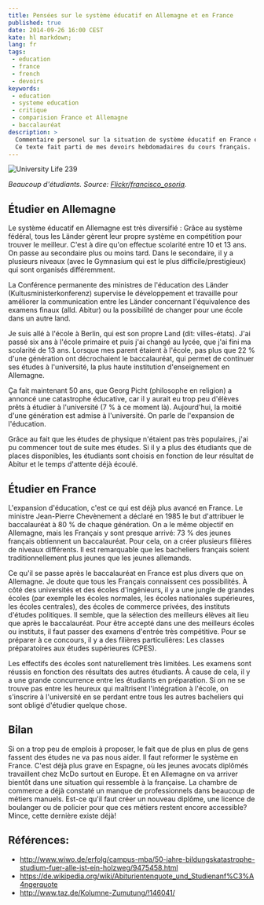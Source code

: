 ```yaml
---
title: Pensées sur le système éducatif en Allemagne et en France
published: true
date: 2014-09-26 16:00 CEST
kate: hl markdown;
lang: fr
tags:
 - education
 - france
 - french
 - devoirs
keywords:
 - education
 - systeme education
 - critique
 - comparision France et Allemagne
 - baccalauréat
description: >
  Commentaire personel sur la situation de système éducatif en France et en Allemagne.
  Ce texte fait parti de mes devoirs hebdomadaires du cours français.
---
```


![University Life 239](https://farm8.staticflickr.com/7343/13475151983_4c86d29d6c_b.jpg)

*Beaucoup d'étudiants. Source: [Flickr/francisco_osoria](https://www.flickr.com/photos/30330906@N04/13475151983).*

## Étudier en Allemagne

Le système éducatif en Allemagne est très diversifié : Grâce au système fédéral, tous les Länder gèrent leur propre système en compétition pour trouver le meilleur. C'est à dire qu'on effectue scolarité entre 10 et 13 ans. On passe au secondaire plus ou moins tard. Dans le secondaire, il y a plusieurs niveaux (avec le Gymnasium qui est le plus difficile/prestigieux) qui sont organisés différemment.

La Conférence permanente des ministres de l'éducation des Länder (Kultusministerkonferenz) supervise le développement et travaille pour améliorer la communication entre les Länder concernant l'équivalence des examens finaux (alld. Abitur) ou la possibilité de changer pour une école dans un autre land.


<!--more-->

Je suis allé à l'école à Berlin, qui est son propre Land (dit: villes-états). J'ai passé six ans à l'école primaire et puis j'ai changé au lycée, que j'ai fini ma scolarité de 13 ans. Lorsque mes parent étaient à l'école, pas plus que 22 % d'une génération ont décrochaient le baccalauréat, qui permet de continuer ses études à l'université, la plus haute institution d'enseignement en Allemagne.

Ça fait maintenant 50 ans, que Georg Picht (philosophe en religion) a annoncé une catastrophe éducative, car il y aurait eu trop peu d'élèves prêts à étudier à l'université (7 % à ce moment là). Aujourd'hui, la moitié d'une génération est admise à l'université. On parle de l'expansion de l'éducation.

Grâce au fait que les études de physique n'étaient pas très populaires, j'ai pu commencer tout de suite mes études. Si il y a plus des étudiants que de places disponibles, les étudiants sont choisis en fonction de leur résultat de Abitur et le temps d'attente déjà écoulé.

## Étudier en France

L'expansion d'éducation, c'est ce qui est déjà plus avancé en France. Le ministre Jean-Pierre Chevènement a déclaré en 1985 le but d'attribuer le baccalauréat à 80 % de chaque génération. On a le même objectif en Allemagne, mais les Français y sont presque arrivé: 73 % des jeunes français obtiennent un baccalauréat. Pour cela, on a créer plusieurs filières de niveaux différents. Il est remarquable que les bacheliers français soient traditionnellement plus jeunes que les jeunes allemands.

Ce qu'il se passe après le baccalauréat en France est plus divers que on Allemagne. Je doute que tous les Français connaissent ces possibilités. À côté des universités et des écoles d'ingénieurs, il y a une jungle de grandes écoles (par exemple les écoles normales, les écoles nationales supérieures, les écoles centrales), des écoles de commerce privées, des instituts d'études politiques. Il semble, que la sélection des meilleurs élèves ait lieu que après le baccalauréat. Pour être accepté dans une des meilleurs écoles ou instituts, il faut passer des examens d'entrée très compétitive. Pour se préparer à ce concours, il y a des filières particulières: Les classes préparatoires aux études supérieures (CPES).

Les effectifs des écoles sont naturellement très limitées. Les examens sont réussis en fonction des résultats des autres étudiants. À cause de cela, il y a une grande concurrence entre les étudiants en préparation. Si on ne se trouve pas entre les heureux qui maîtrisent l'intégration à l'école, on s'inscrire à l'université en se perdant entre tous les autres bacheliers qui sont obligé d'étudier quelque chose.

## Bilan

Si on a trop peu de emplois à proposer, le fait que de plus en plus de gens fassent des études ne va pas nous aider. Il faut reformer le système en France. C'est déjà plus grave en Espagne, où les jeunes avocats diplômés travaillent chez McDo surtout en Europe. Et en Allemagne on va arriver bientôt dans une situation qui ressemble à la française. La chambre de commerce a déjà constaté un manque de professionnels dans beaucoup de métiers manuels. Est-ce qu'il faut créer un nouveau diplôme, une licence de boulanger ou  de policier pour que ces métiers restent encore accessible? Mince, cette dernière existe déjà!

## Références:
- <http://www.wiwo.de/erfolg/campus-mba/50-jahre-bildungskatastrophe-studium-fuer-alle-ist-ein-holzweg/9475458.html>
- <https://de.wikipedia.org/wiki/Abiturientenquote_und_Studienanf%C3%A4ngerquote>
- <http://www.taz.de/Kolumne-Zumutung/!146041/>
